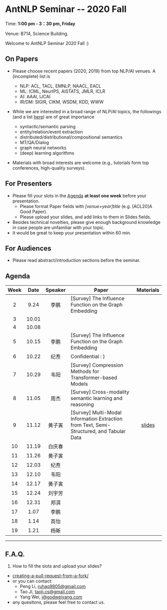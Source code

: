 # AntNLP Seminar -- 2020 Fall

Time: **1:00 pm - 3：30 pm, Friday**

Venue: B714, Science Building.

Welcome to AntNLP Seminar 2020 Fall :)

## On Papers

- Please choose recent papers (2020, 2019) from top NLP/AI venues. A (incomplete) list is
  - NLP: ACL, TACL, EMNLP, NAACL, EACL
  - ML:  ICML, NeurIPS, AISTATS, JMLR, ICLR
  - AI:  AAAI, IJCAI
  - IR/DM: SIGIR, CIKM, WSDM, KDD, WWW

- While we are interested in a broad range of NLP/AI topics, the followings (and a list [here](https://slack-files.com/T22T1UP8Q-FLT6K0WDV-c037db5283)) are of great importance

  - syntactic/semantic parsing
  - entity/relation/event extraction
  - distributed/distributional/compositional semantics
  - MT/QA/Dialog
  - graph neural networks
  - (deep) learning algorithms

- Materials with broad interests are welcome (e.g., tutorials form top conferences, high-quality surveys).

## For Presenters

- Please fill your slots in the [Agenda](#agenda) **at least one week** before your presentation.
  - Please format Paper fields with *[venue+year]title* (e.g. [ACL20]A Good Paper).
  - Please upload your slides, and add links to them in Slides fields.
- Besides technical novelties, please give enough background knowledge in case people are unfamiliar with your topic.
- It would be great to keep your presentation within 60 min.

## For Audiences

- Please read abstract/introduction sections before the seminar.

## Agenda

| Week   | Date | Speaker   | Paper   | Materials |
| :---:  | :---: | :---: | --- | :---: |
| 2      |  9.24 |  李鹏  | [Survey] The Influence Function on the Graph Embedding | |
| 3      |  10.01 |        |  | |
| 4       |  10.08 |        |  ||
| 5      |  10.15 |    李鹏    |  [Survey] The Influence Function on the Graph Embedding   ||
| 6      |  10.22 |    纪焘    |  Confidential : )   ||
| 7      |  10.29  |   韦阳   | [Survey] Compression Methods for Transformer-based Models   ||
| 8      | 11.05   |   周杰   | [Survey] Cross-modality semantic learning and reasoning    ||
| 9      |  11.12    |     黄子寅  | [Survey] Multi-Modal Information Extraction from Text, Semi-Structured, and Tabular Data    |[slides](https://sites.google.com/view/acl-2020-multi-modal-ie)|
| 10      |  11.19    |  白庆春    |    ||
| 11      |  11.26    |   黄子寅    |    ||
| 12     |  12.03  |   纪焘    |    ||
| 13     |  12.10  |  韦阳    |    ||
| 14     |  12.17  |  黄子寅    |    ||
| 15     |  12.24  |  刘宇芳   |    ||
| 16     |  12.31  |  郑淇    |    ||
| 17     |  1.07  |    李鹏  |    ||
| 18     |  1.14  |    高怡   |    ||
| 19     |  1.21  |    杨晰   |    ||


---
## F.A.Q.

1. How to fill the slots and upload your slides?
- [creating-a-pull-request-from-a-fork/](https://help.github.com/articles/creating-a-pull-request-from-a-fork/)
- or you can contact:
  - Peng Li, <ruhao9805@gmail.com>
  - Tao Ji, <taoji.cs@gmail.com>
  - Yang Wei, <i@godweiyang.com>
- any quesitons, please feel free to contact us.
